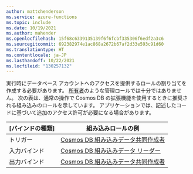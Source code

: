 ```yaml
---
author: mattchenderson
ms.service: azure-functions
ms.topic: include
ms.date: 10/19/2021
ms.author: mahender
ms.openlocfilehash: 15f68c6339135139f6f6fcbf335306f6edf2a3c6
ms.sourcegitcommit: 692382974e1ac868a2672b67af2d33e593c91d60
ms.translationtype: HT
ms.contentlocale: ja-JP
ms.lasthandoff: 10/22/2021
ms.locfileid: "130257132"
---
```

実行時にデータベース アカウントへのアクセスを提供するロールの割り当てを作成する必要があります。 [所有者](../articles/role-based-access-control/built-in-roles.md#owner)のような管理ロールでは十分ではありません。 次の表は、通常の操作で Cosmos DB の拡張機能を使用するときに推奨される組み込みのロールを示しています。 アプリケーションでは、記述したコードに基づいて追加のアクセス許可が必要になる場合があります。

| [バインドの種類]   | 組み込みロールの例                |
|----------------|---------------------------------------|
| トリガー        | [Cosmos DB 組み込みデータ共同作成者] |
| 入力バインド  | [Cosmos DB 組み込みデータ リーダー]      |
| 出力バインド | [Cosmos DB 組み込みデータ共同作成者] |


[Cosmos DB 組み込みデータ リーダー]: ../articles/cosmos-db/how-to-setup-rbac.md#built-in-role-definitions
[Cosmos DB 組み込みデータ共同作成者]: ../articles/cosmos-db/how-to-setup-rbac.md#built-in-role-definitions